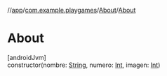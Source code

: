 //[app](../../../index.md)/[com.example.playgames](../index.md)/[About](index.md)/[About](-about.md)

# About

[androidJvm]\
constructor(nombre: [String](https://kotlinlang.org/api/latest/jvm/stdlib/kotlin/-string/index.html), numero: [Int](https://kotlinlang.org/api/latest/jvm/stdlib/kotlin/-int/index.html), imagen: [Int](https://kotlinlang.org/api/latest/jvm/stdlib/kotlin/-int/index.html))
